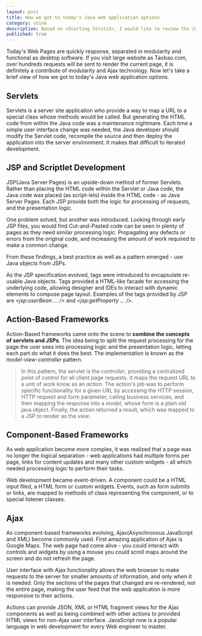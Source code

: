 ```yaml
---
layout: post
title: How we got to today's Java web application options
category: shine
description: Based on <Starting Struts2>, I would like to review the Java web development ages and make you get insights of how history goes in this field.
published: true
---
```


Today's Web Pages are quickly response, separated in modularity and functional as desktop software. If you visit large website as Taobao.com, over hundreds requests will be sent to render the current page, it is definitely a contribute of modularity and Ajax technology. Now let's take a brief view of how we got to today's Java web application options.

## Servlets
Servlets is a server site application who provide a way to map a URL to a special class whose methods would be called. But generating the HTML code from within the Java code was a maintenance nightmare. Each time a simple user interface change was needed, the Java developer should modify the Servlet code, recompile the source and then deploy the application into the server environment. It makes that difficult to iterated development.

## JSP and Scriptlet Development
JSP(Java Server Pages) is an upside-down method of former Servlets. Rather than placing the HTML code within the Servlet or Java code, the Java code was placed (as script-lets) inside the HTML code - as Java Server Pages. Each JSP provide both the logic for processing of requests, and the presentation logic.

One problem solved, but another was introduced. Looking through early JSP files, you would find Cut-and-Pasted code can be seen in plenty of pages as they need similar processing logic. Propagating any defects or errors from the original code, and increasing the amount of work required to make a common change.

From these findings, a best practice as well as a pattern emerged - use Java objects from JSPs.

As the JSP specification evolved, tags were introduced to encapsulate re-usable Java objects. Tags provided a HTML-like facade for accessing the underlying code, allowing designer and IDEs to interact with dynamic elements to compose page layout. Examples of the tags provided by JSP are *<jsp:userBean ... />* and *<jsp:getProperty ... />*.

## Action-Based Frameworks
Action-Based frameworks came onto the scene to **combine the concepts of servlets and JSPs**.
The idea being to split the request processing for the page the user sees into processing logic and the presentation logic, letting each part do what it does the best. The implementation is known as the *model-view-controller* pattern.

>In this pattern, the servlet is the *controller*, providing a centralized point of control for all client page requests. It maps the request URL to a unit of work know as an *action*. The action's job was to perform specific functionality for a given URL by accessing the HTTP session, HTTP request and form parameter, calling business services, and then mapping the response into a *model*, whose form is a plain old java object. Finally, the action returned a result, which was mapped to a JSP to render as the *view*.

## Component-Based Frameworks
As web application become more complex, it was realized that a page was no longer the logical separation - web applications had multiple forms per page, links for content updates and many other custom widgets - all which needed processing logic to perform their tasks.

Web development became event-driven. A component could be a HTML input filed, a HTML form or custom widgets. Events, such as form submits or links, are mapped to methods of class representing the component, or to special listener classes. 

## Ajax
As component-based frameworks evolving, Ajax(Asynchronous JavaScript and XML) become commonly used. First amazing application of Ajax is Google Maps. The web page had come alive - you could interact with controls and widgets by using a mouse you could scroll maps around the screen and do not refresh the page.

User interface with Ajax functionality allows the web browser to make requests to the server for smaller amounts of information, and only when it is needed. Only the sections of the pages that changed are re-rendered, not the entire page, making the user feed that the web application is more responsive to their actions.

Actions can provide JSON, XML or HTML fragment views for the Ajax components as well as being combined with other actions to provided HTML views for non-Ajax user interface. JavaScript now is a popular language in web development for every Web engineer to master.